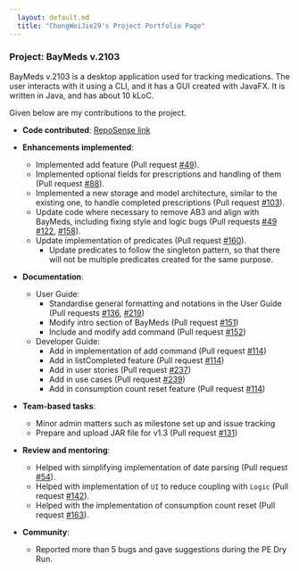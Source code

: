```yaml
---
  layout: default.md
  title: "ChongWeiJie29's Project Portfolio Page"
---
```


### Project: BayMeds v.2103

BayMeds v.2103 is a desktop application used for tracking medications. The user interacts with it using a CLI, and it has a GUI created with JavaFX. It is written in Java, and has about 10 kLoC.

Given below are my contributions to the project.

* **Code contributed**: [RepoSense link](https://nus-cs2103-ay2324s1.github.io/tp-dashboard/?search=chongweijie29&breakdown=true)

* **Enhancements implemented**:
  * Implemented add feature (Pull request [\#49]()).
  * Implemented optional fields for prescriptions and handling of them (Pull request [\#88]()).
  * Implemented a new storage and model architecture, similar to the existing one, to handle completed prescriptions (Pull request [\#103]()).
  * Update code where necessary to remove AB3 and align with BayMeds, including fixing style and logic bugs (Pull requests [\#49]() [\#122](), [\#158]()).
  * Update implementation of predicates (Pull request [\#160]()).
    * Update predicates to follow the singleton pattern, so that there will not be multiple predicates created for the same purpose.

* **Documentation**:
  * User Guide:
    * Standardise general formatting and notations in the User Guide (Pull requests [\#136](), [\#219]())
    * Modify intro section of BayMeds (Pull request [\#151]())
    * Include and modify add command (Pull request [\#152]())
  * Developer Guide:
    * Add in implementation of add command (Pull request [\#114]())
    * Add in listCompleted feature (Pull request [\#114]())
    * Add in user stories (Pull request [\#237]())
    * Add in use cases (Pull request [\#239]())
    * Add in consumption count reset feature (Pull request [\#114]())

* **Team-based tasks**:
  * Minor admin matters such as milestone set up and issue tracking
  * Prepare and upload JAR file for v1.3 (Pull request [\#131]())

* **Review and mentoring**:
  * Helped with simplifying implementation of date parsing (Pull request [\#54]()).
  * Helped with implementation of `UI` to reduce coupling with `Logic` (Pull request [\#142]()).
  * Helped with the implementation of consumption count reset (Pull request [\#163]()).

* **Community**:
  * Reported more than 5 bugs and gave suggestions during the PE Dry Run.
